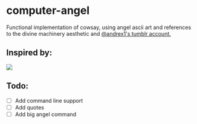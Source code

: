 # computer-angel
Functional implementation of cowsay, using angel ascii art and references to the divine machinery aesthetic and [@andrex1's tumblr account.](https://www.tumgik.com/andrexi1)
## Inspired by:
![](https://preview.redd.it/the-computer-angel-v0-mtsll1ikjvsa1.jpg?width=1080&crop=smart&auto=webp&s=5c256b3d97f0b524d42470e404e2a1bdc10a01cf)

## Todo:
- [ ] Add command line support
- [ ] Add quotes
- [ ] Add big angel command
